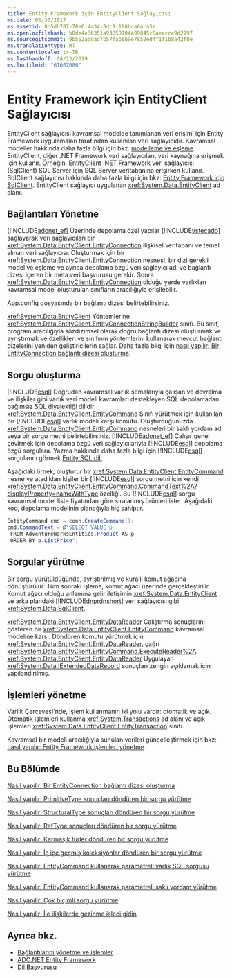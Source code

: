 ```yaml
---
title: Entity Framework için EntityClient Sağlayıcısı
ms.date: 03/30/2017
ms.assetid: 8c5db787-78e6-4a34-8dc1-188bca0aca5e
ms.openlocfilehash: b8de4e36351a93858104a99045c5aeecce9d2997
ms.sourcegitcommit: 9b552addadfb57fab0b9e7852ed4f1f1b8a42f8e
ms.translationtype: MT
ms.contentlocale: tr-TR
ms.lasthandoff: 04/23/2019
ms.locfileid: "61607080"
---
```

# <a name="entityclient-provider-for-the-entity-framework"></a>Entity Framework için EntityClient Sağlayıcısı
EntityClient sağlayıcısı kavramsal modelde tanımlanan veri erişimi için Entity Framework uygulamaları tarafından kullanılan veri sağlayıcıdır. Kavramsal modeller hakkında daha fazla bilgi için bkz. [modelleme ve eşleme](../../../../../docs/framework/data/adonet/ef/modeling-and-mapping.md). EntityClient, diğer .NET Framework veri sağlayıcıları, veri kaynağına erişmek için kullanır. Örneğin, EntityClient .NET Framework veri sağlayıcısı (SqlClient) SQL Server için SQL Server veritabanına erişirken kullanır. SqlClient sağlayıcısı hakkında daha fazla bilgi için bkz: [Entity Framework için SqlClient](../../../../../docs/framework/data/adonet/ef/sqlclient-for-the-entity-framework.md). EntityClient sağlayıcı uygulanan <xref:System.Data.EntityClient> ad alanı.  
  
## <a name="managing-connections"></a>Bağlantıları Yönetme  
 [!INCLUDE[adonet_ef](../../../../../includes/adonet-ef-md.md)] Üzerinde depolama özel yapılar [!INCLUDE[vstecado](../../../../../includes/vstecado-md.md)] sağlayarak veri sağlayıcıları bir <xref:System.Data.EntityClient.EntityConnection> ilişkisel veritabanı ve temel alınan veri sağlayıcısı. Oluşturmak için bir <xref:System.Data.EntityClient.EntityConnection> nesnesi, bir dizi gerekli model ve eşleme ve ayrıca depolama özgü veri sağlayıcı adı ve bağlantı dizesi içeren bir meta veri başvurusu gerekir. Sonra <xref:System.Data.EntityClient.EntityConnection> olduğu yerde varlıkları kavramsal model oluşturulan sınıfların aracılığıyla erişilebilir.  
  
 App.config dosyasında bir bağlantı dizesi belirtebilirsiniz.  
  
 <xref:System.Data.EntityClient> Yöntemlerine <xref:System.Data.EntityClient.EntityConnectionStringBuilder> sınıfı. Bu sınıf, program aracılığıyla sözdizimsel olarak doğru bağlantı dizesi oluşturmak ve ayrıştırmak ve özellikleri ve sınıfının yöntemlerini kullanarak mevcut bağlantı dizelerini yeniden geliştiricilerin sağlar. Daha fazla bilgi için [nasıl yapılır: Bir EntityConnection bağlantı dizesi oluşturma](../../../../../docs/framework/data/adonet/ef/how-to-build-an-entityconnection-connection-string.md).  
  
## <a name="creating-queries"></a>Sorgu oluşturma  
 [!INCLUDE[esql](../../../../../includes/esql-md.md)] Doğrudan kavramsal varlık şemalarıyla çalışan ve devralma ve ilişkiler gibi varlık veri modeli kavramları destekleyen SQL depolamadan bağımsız SQL diyalektiği dilidir. <xref:System.Data.EntityClient.EntityCommand> Sınıfı yürütmek için kullanılan bir [!INCLUDE[esql](../../../../../includes/esql-md.md)] varlık modeli karşı komutu. Oluşturduğunuzda <xref:System.Data.EntityClient.EntityCommand> nesneleri bir saklı yordam adı veya bir sorgu metni belirtebilirsiniz. [!INCLUDE[adonet_ef](../../../../../includes/adonet-ef-md.md)] Çalışır genel çevirmek için depolama özgü veri sağlayıcılarıyla [!INCLUDE[esql](../../../../../includes/esql-md.md)] depolama özgü sorgulara. Yazma hakkında daha fazla bilgi için [!INCLUDE[esql](../../../../../includes/esql-md.md)] sorgularını görmek [Entity SQL dili](../../../../../docs/framework/data/adonet/ef/language-reference/entity-sql-language.md).  
  
 Aşağıdaki örnek, oluşturur bir <xref:System.Data.EntityClient.EntityCommand> nesne ve atadıkları kişiler bir [!INCLUDE[esql](../../../../../includes/esql-md.md)] sorgu metni için kendi <xref:System.Data.EntityClient.EntityCommand.CommandText%2A?displayProperty=nameWithType> özelliği. Bu [!INCLUDE[esql](../../../../../includes/esql-md.md)] sorgu kavramsal model liste fiyatından göre sıralanmış ürünleri ister. Aşağıdaki kod, depolama modelinin olanağıyla hiç sahiptir.  
  
 ```csharp
EntityCommand cmd = conn.CreateCommand();
cmd.CommandText = @"SELECT VALUE p
  FROM AdventureWorksEntities.Product AS p
  ORDER BY p.ListPrice";
```
  
## <a name="executing-queries"></a>Sorgular yürütme  
 Bir sorgu yürütüldüğünde, ayrıştırılmış ve kurallı komut ağacına dönüştürülür. Tüm sonraki işleme, komut ağacı üzerinde gerçekleştirilir. Komut ağacı olduğu anlamına gelir iletişimin <xref:System.Data.EntityClient> ve arka plandaki [!INCLUDE[dnprdnshort](../../../../../includes/dnprdnshort-md.md)] veri sağlayıcısı gibi <xref:System.Data.SqlClient>.  
  
 <xref:System.Data.EntityClient.EntityDataReader> Çalıştırma sonuçlarını gösteren bir <xref:System.Data.EntityClient.EntityCommand> kavramsal modeline karşı. Döndüren komutu yürütmek için <xref:System.Data.EntityClient.EntityDataReader>, çağrı <xref:System.Data.EntityClient.EntityCommand.ExecuteReader%2A>. <xref:System.Data.EntityClient.EntityDataReader> Uygulayan <xref:System.Data.IExtendedDataRecord> sonuçları zengin açıklamak için yapılandırılmış.  
  
## <a name="managing-transactions"></a>İşlemleri yönetme  
 Varlık Çerçevesi'nde, işlem kullanmanın iki yolu vardır: otomatik ve açık. Otomatik işlemleri kullanma <xref:System.Transactions> ad alanı ve açık işlemleri <xref:System.Data.EntityClient.EntityTransaction> sınıfı.  
  
 Kavramsal bir modeli aracılığıyla sunulan verileri güncelleştirmek için bkz: [nasıl yapılır: Entity Framework işlemleri yönetme](https://docs.microsoft.com/previous-versions/dotnet/netframework-4.0/bb738523(v=vs.100)).  
  
## <a name="in-this-section"></a>Bu Bölümde  
 [Nasıl yapılır: Bir EntityConnection bağlantı dizesi oluşturma](../../../../../docs/framework/data/adonet/ef/how-to-build-an-entityconnection-connection-string.md)  
  
 [Nasıl yapılır: PrimitiveType sonuçları döndüren bir sorgu yürütme](../../../../../docs/framework/data/adonet/ef/how-to-execute-a-query-that-returns-primitivetype-results.md)  
  
 [Nasıl yapılır: StructuralType sonuçları döndüren bir sorgu yürütme](../../../../../docs/framework/data/adonet/ef/how-to-execute-a-query-that-returns-structuraltype-results.md)  
  
 [Nasıl yapılır: RefType sonuçları döndüren bir sorgu yürütme](../../../../../docs/framework/data/adonet/ef/how-to-execute-a-query-that-returns-reftype-results.md)  
  
 [Nasıl yapılır: Karmaşık türler döndüren bir sorgu yürütme](../../../../../docs/framework/data/adonet/ef/how-to-execute-a-query-that-returns-complex-types.md)  
  
 [Nasıl yapılır: İç içe geçmiş koleksiyonlar döndüren bir sorgu yürütme](../../../../../docs/framework/data/adonet/ef/how-to-execute-a-query-that-returns-nested-collections.md)  
  
 [Nasıl yapılır: EntityCommand kullanarak parametreli varlık SQL sorgusu yürütme](../../../../../docs/framework/data/adonet/ef/how-to-execute-a-parameterized-entity-sql-query-using-entitycommand.md)  
  
 [Nasıl yapılır: EntityCommand kullanarak parametreli saklı yordam yürütme](../../../../../docs/framework/data/adonet/ef/how-to-execute-a-parameterized-stored-procedure-using-entitycommand.md)  
  
 [Nasıl yapılır: Çok biçimli sorgu yürütme](../../../../../docs/framework/data/adonet/ef/how-to-execute-a-polymorphic-query.md)  
  
 [Nasıl yapılır: İle ilişkilerde gezinme işleci gidin](../../../../../docs/framework/data/adonet/ef/how-to-navigate-relationships-with-the-navigate-operator.md)  
  
## <a name="see-also"></a>Ayrıca bkz.

- [Bağlantılarını yönetme ve işlemler](https://docs.microsoft.com/previous-versions/dotnet/netframework-4.0/bb896325(v=vs.100))
- [ADO.NET Entity Framework](../../../../../docs/framework/data/adonet/ef/index.md)
- [Dil Başvurusu](../../../../../docs/framework/data/adonet/ef/language-reference/index.md)
